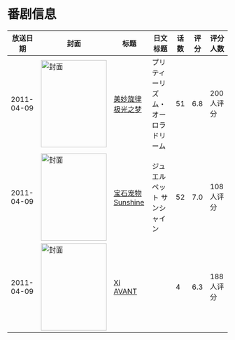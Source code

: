 # 番剧信息

|放送日期|封面|标题|日文标题|话数|评分|评分人数|
|---|---|---|---|---|---|---|
|2011-04-09|<img src="https://lain.bgm.tv/pic/cover/c/09/db/11180_RbXAv.jpg" alt="封面" style="width:150px;height:200px;object-fit:cover;">|[美妙旋律 极光之梦](https://bangumi.tv/subject/11180)|プリティーリズム・オーロラドリーム|51|6.8|200人评分|
|2011-04-09|<img src="https://lain.bgm.tv/pic/cover/c/9d/d4/13312_P1g1n.jpg" alt="封面" style="width:150px;height:200px;object-fit:cover;">|[宝石宠物 Sunshine](https://bangumi.tv/subject/13312)|ジュエルペット サンシャイン|52|7.0|108人评分|
|2011-04-09|<img src="https://lain.bgm.tv/pic/cover/c/cc/6a/15494_z9k3E.jpg" alt="封面" style="width:150px;height:200px;object-fit:cover;">|[Xi AVANT](https://bangumi.tv/subject/15494)||4|6.3|188人评分|

